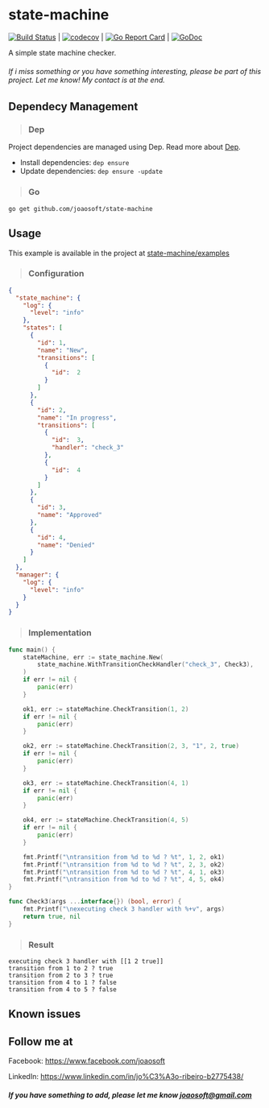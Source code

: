 # state-machine
[![Build Status](https://travis-ci.org/joaosoft/state-machine.svg?branch=master)](https://travis-ci.org/joaosoft/state-machine) | [![codecov](https://codecov.io/gh/joaosoft/state-machine/branch/master/graph/badge.svg)](https://codecov.io/gh/joaosoft/state-machine) | [![Go Report Card](https://goreportcard.com/badge/github.com/joaosoft/state-machine)](https://goreportcard.com/report/github.com/joaosoft/state-machine) | [![GoDoc](https://godoc.org/github.com/joaosoft/state-machine?status.svg)](https://godoc.org/github.com/joaosoft/state-machine)

A simple state machine checker.

###### If i miss something or you have something interesting, please be part of this project. Let me know! My contact is at the end.

## Dependecy Management 
>### Dep

Project dependencies are managed using Dep. Read more about [Dep](https://github.com/golang/dep).
* Install dependencies: `dep ensure`
* Update dependencies: `dep ensure -update`

>### Go
```
go get github.com/joaosoft/state-machine
```

## Usage 
This example is available in the project at [state-machine/examples](https://github.com/joaosoft/state-machine/tree/master/examples)

>### Configuration
```json
{
  "state_machine": {
    "log": {
      "level": "info"
    },
    "states": [
      {
        "id": 1,
        "name": "New",
        "transitions": [
          {
            "id":  2
          }
        ]
      },
      {
        "id": 2,
        "name": "In progress",
        "transitions": [
          {
            "id":  3,
            "handler": "check_3"
          },
          {
            "id":  4
          }
        ]
      },
      {
        "id": 3,
        "name": "Approved"
      },
      {
        "id": 4,
        "name": "Denied"
      }
    ]
  },
  "manager": {
    "log": {
      "level": "info"
    }
  }
}
```

>### Implementation
```go
func main() {
	stateMachine, err := state_machine.New(
		state_machine.WithTransitionCheckHandler("check_3", Check3),
	)
	if err != nil {
		panic(err)
	}

	ok1, err := stateMachine.CheckTransition(1, 2)
	if err != nil {
		panic(err)
	}

	ok2, err := stateMachine.CheckTransition(2, 3, "1", 2, true)
	if err != nil {
		panic(err)
	}

	ok3, err := stateMachine.CheckTransition(4, 1)
	if err != nil {
		panic(err)
	}

	ok4, err := stateMachine.CheckTransition(4, 5)
	if err != nil {
		panic(err)
	}

	fmt.Printf("\ntransition from %d to %d ? %t", 1, 2, ok1)
	fmt.Printf("\ntransition from %d to %d ? %t", 2, 3, ok2)
	fmt.Printf("\ntransition from %d to %d ? %t", 4, 1, ok3)
	fmt.Printf("\ntransition from %d to %d ? %t", 4, 5, ok4)
}

func Check3(args ...interface{}) (bool, error) {
	fmt.Printf("\nexecuting check 3 handler with %+v", args)
	return true, nil
}
```

>### Result
```
executing check 3 handler with [[1 2 true]]
transition from 1 to 2 ? true
transition from 2 to 3 ? true
transition from 4 to 1 ? false
transition from 4 to 5 ? false

```

## Known issues

## Follow me at
Facebook: https://www.facebook.com/joaosoft

LinkedIn: https://www.linkedin.com/in/jo%C3%A3o-ribeiro-b2775438/

##### If you have something to add, please let me know joaosoft@gmail.com
